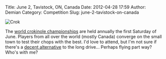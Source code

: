 Title: June 2, Tavistock, ON, Canada
Date: 2012-04-28 17:59
Author: Demian
Category: Competition
Slug: june-2-tavistock-on-canada

![Crok](|filename|images/CROK.gif.scaled500.gif)

The [world crokinole championships](http://worldcrokinole.com/) are held
annually the first Saturday of June. Players from all over the world
(mostly Canada) converge on the small town to test their chops with the
best. I'd love to attend, but I'm not sure if there's a [decent
alternative](http://g.co/maps/4qbhy) to the long drive... Perhaps flying
part way? Who's with me?
